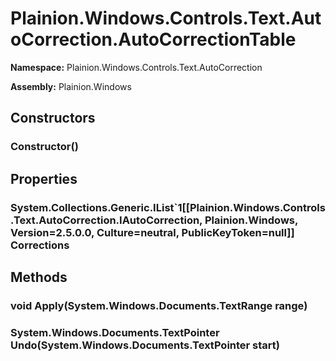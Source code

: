 
# Plainion.Windows.Controls.Text.AutoCorrection.AutoCorrectionTable

**Namespace:** Plainion.Windows.Controls.Text.AutoCorrection

**Assembly:** Plainion.Windows


## Constructors

### Constructor()


## Properties

### System.Collections.Generic.IList`1[[Plainion.Windows.Controls.Text.AutoCorrection.IAutoCorrection, Plainion.Windows, Version=2.5.0.0, Culture=neutral, PublicKeyToken=null]] Corrections


## Methods

### void Apply(System.Windows.Documents.TextRange range)

### System.Windows.Documents.TextPointer Undo(System.Windows.Documents.TextPointer start)
